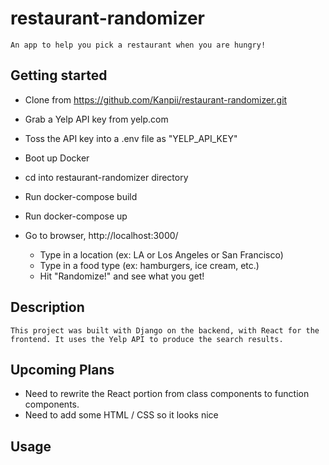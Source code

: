 # restaurant-randomizer
    An app to help you pick a restaurant when you are hungry! 


## Getting started

- Clone from https://github.com/Kanpii/restaurant-randomizer.git
- Grab a Yelp API key from yelp.com
- Toss the API key into a .env file as "YELP_API_KEY" 
- Boot up Docker
- cd into restaurant-randomizer directory
- Run docker-compose build
- Run docker-compose up
- Go to browser, http://localhost:3000/

    - Type in a location (ex: LA or Los Angeles or San Francisco)
    - Type in a food type (ex: hamburgers, ice cream, etc.)
    - Hit "Randomize!" and see what you get!



## Description

    This project was built with Django on the backend, with React for the frontend. It uses the Yelp API to produce the search results. 

## Upcoming Plans
- Need to rewrite the React portion from class components to function components.
- Need to add some HTML / CSS so it looks nice

## Usage
